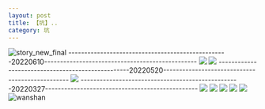 ```yaml
---
layout: post
title: 【坑】..
category: 坑
---
```

![story_new_final](http://rzda7rj3c.hd-bkt.clouddn.com/img/story_new_final_0322.png)
--------------------------------------------------20220610------------------------------------------------
![](http://rzdb2xp2h.hd-bkt.clouddn.com/img/keng_220610_2.jpg)
![](http://rzdb2xp2h.hd-bkt.clouddn.com/img/keng_220610_1.jpg)
--------------------------------------------------20220520------------------------------------------------
![](http://rzdb2xp2h.hd-bkt.clouddn.com/img/keng_220520_3.jpg)
--------------------------------------------------20220327------------------------------------------------
![](http://rzda7rj3c.hd-bkt.clouddn.com/img/ali-220327-6.jpg)
![](http://rzda7rj3c.hd-bkt.clouddn.com/img/ali-220327-4.jpg)
![](http://rzda7rj3c.hd-bkt.clouddn.com/img/ali-220327-5.jpg)
![](http://rzda7rj3c.hd-bkt.clouddn.com/img/ali-220327-2.jpg)
![](http://rzda7rj3c.hd-bkt.clouddn.com/img/ali-220327-3.jpg)
![wanshan](http://rzda7rj3c.hd-bkt.clouddn.com/img/wanshan.png)